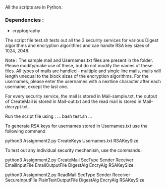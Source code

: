 All the scripts are in Python.

### Dependencies :
- cryptography

The script file test.sh tests out all the 3 security services for various Digest algorithms and encryption algorithms and can handle RSA key sizes of 1024, 2048.

Note : The sample mail and Usernames.txt files are present in the folder. Please modify/make use of these, but do not modify the names of these files. All types of mails are handled - multiple and single line mails, mails will length unequal to the block sizes of the encryption algorithms. For the usernames, please enter the usernames with a nextline character after each username, except the last one.

For every security service, the mail is stored in Mail-sample.txt, the output of CreateMail is stored in Mail-out.txt and the read mail is stored in Mail-decrypt.txt.

Run the script file using :
...
bash test.sh
... 

To generate RSA keys for usernames stored in Usernames.txt use the following command:

python3 Assignment2.py CreateKeys Usernames.txt RSAKeySize

To test out any individual security mechanism, use the commands :

python3 Assignment2.py CreateMail SecType Sender Receiver EmailInputFile EmailOutputFile DigestAlg EncryAlg RSAKeySize

python3 Assignment2.py ReadMail SecType Sender Receiver SecureInputFile PlainTextOutputFile DigestAlg EncryAlg RSAKeySize
